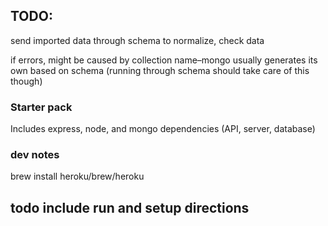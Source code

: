 ## TODO: 

send imported data through schema to normalize, check data

if errors, might be caused by collection name–mongo usually generates its own based on schema (running through schema should take care of this though)

### Starter pack
Includes express, node, and mongo dependencies (API, server, database)

### dev notes
brew install heroku/brew/heroku

## todo include run and setup directions

